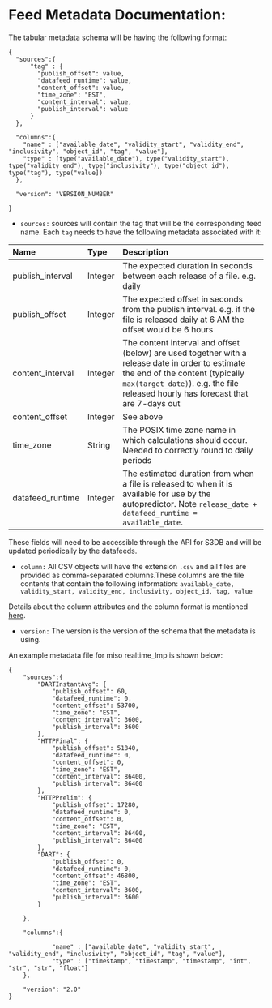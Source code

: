 # Feed Metadata Documentation:
 The tabular metadata schema will be having the following format:
```
{
  "sources":{
      "tag" : {
        "publish_offset": value, 
        "datafeed_runtime": value, 
        "content_offset": value, 
        "time_zone": "EST", 
        "content_interval": value, 
        "publish_interval": value
      }
  },
  
  "columns":{
    "name" : ["available_date", "validity_start", "validity_end", "inclusivity", "object_id", "tag", "value"],
    "type" : [type("available_date"), type("validity_start"), type("validity_end"), type("inclusivity"), type("object_id"), type("tag"), type("value])
  },
  
  "version": "VERSION_NUMBER"
  
}
```


* `sources:` sources will contain the tag that will be the corresponding feed name. Each `tag` needs to have the following metadata associated with it:




| Name                          | Type      | Description |
|:-------------------------|:----------|:---------------|
| publish_interval     | Integer | The expected duration in seconds between each release of a file. e.g. daily |
| publish_offset         | Integer | The expected offset in seconds from the publish interval. e.g. if the file is released daily at 6 AM the offset would be 6 hours |
| content_interval    | Integer | The content interval and offset (below) are used together with a release date in order to estimate the end of the content (typically `max(target_date)`). e.g. the file released hourly has forecast that are 7-days out |
| content_offset        | Integer | See above |
| time_zone     | String   | The POSIX time zone name in which calculations should occur. Needed to correctly round to daily periods |
| datafeed_runtime | Integer | The estimated duration from when a file is released to when it is available for use by the autopredictor. Note `release_date + datafeed_runtime = available_date`. |

These fields will need to be accessible through the API for S3DB and will be updated periodically by the datafeeds.



* `column:` All CSV objects will have the extension `.csv` and all files are provided as comma-separated columns.These columns are the file contents that contain the following information:
`available_date, validity_start, validity_end, inclusivity, object_id, tag, value`

Details about the column attributes and the column format is mentioned [here](https://gitlab.invenia.ca/invenia/TabularDataSchema/edit/master/versions/2017-05-02_001.md).


* `version:` The version is the version of the schema that the metadata is using.



An example metadata file for miso realtime_lmp is shown below: 

```
{
    "sources":{
        "DARTInstantAvg": {
            "publish_offset": 60, 
            "datafeed_runtime": 0, 
            "content_offset": 53700, 
            "time_zone": "EST", 
            "content_interval": 3600, 
            "publish_interval": 3600
        }, 
        "HTTPFinal": {
            "publish_offset": 51840, 
            "datafeed_runtime": 0, 
            "content_offset": 0, 
            "time_zone": "EST", 
            "content_interval": 86400, 
            "publish_interval": 86400
        }, 
        "HTTPPrelim": {
            "publish_offset": 17280, 
            "datafeed_runtime": 0, 
            "content_offset": 0, 
            "time_zone": "EST", 
            "content_interval": 86400, 
            "publish_interval": 86400
        }, 
        "DART": {
            "publish_offset": 0, 
            "datafeed_runtime": 0, 
            "content_offset": 46800, 
            "time_zone": "EST", 
            "content_interval": 3600, 
            "publish_interval": 3600
        }

    },

    "columns":{

            "name" : ["available_date", "validity_start", "validity_end", "inclusivity", "object_id", "tag", "value"],
            "type" : ["timestamp", "timestamp", "timestamp", "int", "str", "str", "float"]
    },

    "version": "2.0"
}
```
